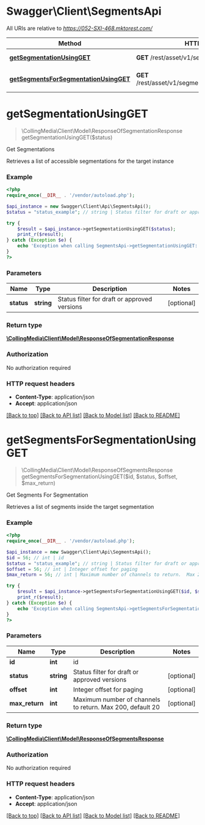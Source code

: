 # Swagger\Client\SegmentsApi

All URIs are relative to *https://052-SXI-468.mktorest.com/*

Method | HTTP request | Description
------------- | ------------- | -------------
[**getSegmentationUsingGET**](SegmentsApi.md#getSegmentationUsingGET) | **GET** /rest/asset/v1/segmentation.json | Get Segmentations
[**getSegmentsForSegmentationUsingGET**](SegmentsApi.md#getSegmentsForSegmentationUsingGET) | **GET** /rest/asset/v1/segmentation/{id}/segments.json | Get Segments For Segmentation


# **getSegmentationUsingGET**
> \CollingMedia\Client\Model\ResponseOfSegmentationResponse getSegmentationUsingGET($status)

Get Segmentations

Retrieves a list of accessible segmentations for the target instance

### Example
```php
<?php
require_once(__DIR__ . '/vendor/autoload.php');

$api_instance = new Swagger\Client\Api\SegmentsApi();
$status = "status_example"; // string | Status filter for draft or approved versions

try {
    $result = $api_instance->getSegmentationUsingGET($status);
    print_r($result);
} catch (Exception $e) {
    echo 'Exception when calling SegmentsApi->getSegmentationUsingGET: ', $e->getMessage(), PHP_EOL;
}
?>
```

### Parameters

Name | Type | Description  | Notes
------------- | ------------- | ------------- | -------------
 **status** | **string**| Status filter for draft or approved versions | [optional]

### Return type

[**\CollingMedia\Client\Model\ResponseOfSegmentationResponse**](../Model/ResponseOfSegmentationResponse.md)

### Authorization

No authorization required

### HTTP request headers

 - **Content-Type**: application/json
 - **Accept**: application/json

[[Back to top]](#) [[Back to API list]](../../README.md#documentation-for-api-endpoints) [[Back to Model list]](../../README.md#documentation-for-models) [[Back to README]](../../README.md)

# **getSegmentsForSegmentationUsingGET**
> \CollingMedia\Client\Model\ResponseOfSegmentsResponse getSegmentsForSegmentationUsingGET($id, $status, $offset, $max_return)

Get Segments For Segmentation

Retrieves a list of segments inside the target segmentation

### Example
```php
<?php
require_once(__DIR__ . '/vendor/autoload.php');

$api_instance = new Swagger\Client\Api\SegmentsApi();
$id = 56; // int | id
$status = "status_example"; // string | Status filter for draft or approved versions
$offset = 56; // int | Integer offset for paging
$max_return = 56; // int | Maximum number of channels to return.  Max 200, default 20

try {
    $result = $api_instance->getSegmentsForSegmentationUsingGET($id, $status, $offset, $max_return);
    print_r($result);
} catch (Exception $e) {
    echo 'Exception when calling SegmentsApi->getSegmentsForSegmentationUsingGET: ', $e->getMessage(), PHP_EOL;
}
?>
```

### Parameters

Name | Type | Description  | Notes
------------- | ------------- | ------------- | -------------
 **id** | **int**| id |
 **status** | **string**| Status filter for draft or approved versions | [optional]
 **offset** | **int**| Integer offset for paging | [optional]
 **max_return** | **int**| Maximum number of channels to return.  Max 200, default 20 | [optional]

### Return type

[**\CollingMedia\Client\Model\ResponseOfSegmentsResponse**](../Model/ResponseOfSegmentsResponse.md)

### Authorization

No authorization required

### HTTP request headers

 - **Content-Type**: application/json
 - **Accept**: application/json

[[Back to top]](#) [[Back to API list]](../../README.md#documentation-for-api-endpoints) [[Back to Model list]](../../README.md#documentation-for-models) [[Back to README]](../../README.md)

